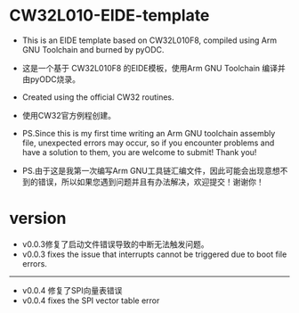 # CW32L010-EIDE-template
- This is an EIDE template based on CW32L010F8, compiled using Arm GNU Toolchain and burned by pyODC.
- 这是一个基于 CW32L010F8 的EIDE模板，使用Arm GNU Toolchain 编译并由pyODC烧录。
- Created using the official CW32 routines.
- 使用CW32官方例程创建。

- PS.Since this is my first time writing an Arm GNU toolchain assembly file, unexpected errors may occur, so if you encounter problems and have a solution to them, you are welcome to submit! Thank you!
- PS.由于这是我第一次编写Arm GNU工具链汇编文件，因此可能会出现意想不到的错误，所以如果您遇到问题并且有办法解决，欢迎提交！谢谢你！

# version 
- v0.0.3修复了启动文件错误导致的中断无法触发问题。
- v0.0.3 fixes the issue that interrupts cannot be triggered due to boot file errors. 

---

- v0.0.4 修复了SPI向量表错误
- v0.0.4 fixes the SPI vector table error

